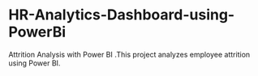 # HR-Analytics-Dashboard-using-PowerBi
Attrition Analysis with Power BI .This project analyzes employee attrition using Power BI. 
